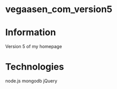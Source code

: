vegaasen_com_version5
=====================

# Information 

Version 5 of my homepage

# Technologies

node.js
mongodb
jQuery
